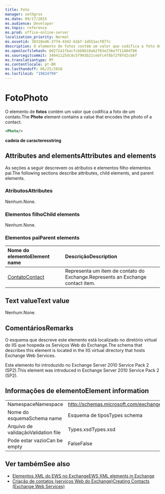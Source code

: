 ```yaml
---
title: Foto
manager: sethgros
ms.date: 09/17/2015
ms.audience: Developer
ms.topic: reference
ms.prod: office-online-server
localization_priority: Normal
ms.assetid: 38318ed6-3774-4342-b1bf-1d551ecf077c
description: O elemento de fotos contém um valor que codifica a foto de um contato.
ms.openlocfilehash: 0d272a1fbacfcbb8618a62f83e236e7f1140d786
ms.sourcegitcommit: 34041125dc8c5f993b21cebfc4f8b72f0fd2cb6f
ms.translationtype: MT
ms.contentlocale: pt-BR
ms.lasthandoff: 06/25/2018
ms.locfileid: "19824799"
---
```

# <a name="photo"></a><span data-ttu-id="8846c-103">Foto</span><span class="sxs-lookup"><span data-stu-id="8846c-103">Photo</span></span>

<span data-ttu-id="8846c-104">O elemento de **fotos** contém um valor que codifica a foto de um contato.</span><span class="sxs-lookup"><span data-stu-id="8846c-104">The **Photo** element contains a value that encodes the photo of a contact.</span></span> 
  
```XML
<Photo/>
```

<span data-ttu-id="8846c-105">**cadeia de caracteres**</span><span class="sxs-lookup"><span data-stu-id="8846c-105">**string**</span></span>

## <a name="attributes-and-elements"></a><span data-ttu-id="8846c-106">Attributes and elements</span><span class="sxs-lookup"><span data-stu-id="8846c-106">Attributes and elements</span></span>

<span data-ttu-id="8846c-107">As seções a seguir descrevem os atributos e elementos filho elementos pai.</span><span class="sxs-lookup"><span data-stu-id="8846c-107">The following sections describe attributes, child elements, and parent elements.</span></span>
  
### <a name="attributes"></a><span data-ttu-id="8846c-108">Atributos</span><span class="sxs-lookup"><span data-stu-id="8846c-108">Attributes</span></span>

<span data-ttu-id="8846c-109">Nenhum.</span><span class="sxs-lookup"><span data-stu-id="8846c-109">None.</span></span>
  
### <a name="child-elements"></a><span data-ttu-id="8846c-110">Elementos filho</span><span class="sxs-lookup"><span data-stu-id="8846c-110">Child elements</span></span>

<span data-ttu-id="8846c-111">Nenhum.</span><span class="sxs-lookup"><span data-stu-id="8846c-111">None.</span></span>
  
### <a name="parent-elements"></a><span data-ttu-id="8846c-112">Elementos pai</span><span class="sxs-lookup"><span data-stu-id="8846c-112">Parent elements</span></span>

|<span data-ttu-id="8846c-113">**Nome do elemento**</span><span class="sxs-lookup"><span data-stu-id="8846c-113">**Element name**</span></span>|<span data-ttu-id="8846c-114">**Descrição**</span><span class="sxs-lookup"><span data-stu-id="8846c-114">**Description**</span></span>|
|:-----|:-----|
|[<span data-ttu-id="8846c-115">Contato</span><span class="sxs-lookup"><span data-stu-id="8846c-115">Contact</span></span>](contact.md) <br/> |<span data-ttu-id="8846c-116">Representa um item de contato do Exchange.</span><span class="sxs-lookup"><span data-stu-id="8846c-116">Represents an Exchange contact item.</span></span>  <br/> |
   
## <a name="text-value"></a><span data-ttu-id="8846c-117">Text value</span><span class="sxs-lookup"><span data-stu-id="8846c-117">Text value</span></span>

<span data-ttu-id="8846c-118">Nenhum.</span><span class="sxs-lookup"><span data-stu-id="8846c-118">None.</span></span>
  
## <a name="remarks"></a><span data-ttu-id="8846c-119">Comentários</span><span class="sxs-lookup"><span data-stu-id="8846c-119">Remarks</span></span>

<span data-ttu-id="8846c-120">O esquema que descreve este elemento está localizado no diretório virtual do IIS que hospeda os Serviços Web do Exchange.</span><span class="sxs-lookup"><span data-stu-id="8846c-120">The schema that describes this element is located in the IIS virtual directory that hosts Exchange Web Services.</span></span>
  
<span data-ttu-id="8846c-121">Este elemento foi introduzido no Exchange Server 2010 Service Pack 2 (SP2).</span><span class="sxs-lookup"><span data-stu-id="8846c-121">This element was introduced in Exchange Server 2010 Service Pack 2 (SP2).</span></span>
  
## <a name="element-information"></a><span data-ttu-id="8846c-122">Informações de elemento</span><span class="sxs-lookup"><span data-stu-id="8846c-122">Element information</span></span>

|||
|:-----|:-----|
|<span data-ttu-id="8846c-123">Namespace</span><span class="sxs-lookup"><span data-stu-id="8846c-123">Namespace</span></span>  <br/> |http://schemas.microsoft.com/exchange/services/2006/types  <br/> |
|<span data-ttu-id="8846c-124">Nome do esquema</span><span class="sxs-lookup"><span data-stu-id="8846c-124">Schema name</span></span>  <br/> |<span data-ttu-id="8846c-125">Esquema de tipos</span><span class="sxs-lookup"><span data-stu-id="8846c-125">Types schema</span></span>  <br/> |
|<span data-ttu-id="8846c-126">Arquivo de validação</span><span class="sxs-lookup"><span data-stu-id="8846c-126">Validation file</span></span>  <br/> |<span data-ttu-id="8846c-127">Types.xsd</span><span class="sxs-lookup"><span data-stu-id="8846c-127">Types.xsd</span></span>  <br/> |
|<span data-ttu-id="8846c-128">Pode estar vazio</span><span class="sxs-lookup"><span data-stu-id="8846c-128">Can be empty</span></span>  <br/> |<span data-ttu-id="8846c-129">False</span><span class="sxs-lookup"><span data-stu-id="8846c-129">False</span></span>  <br/> |
   
## <a name="see-also"></a><span data-ttu-id="8846c-130">Ver também</span><span class="sxs-lookup"><span data-stu-id="8846c-130">See also</span></span>

- [<span data-ttu-id="8846c-131">Elementos XML do EWS no Exchange</span><span class="sxs-lookup"><span data-stu-id="8846c-131">EWS XML elements in Exchange</span></span>](ews-xml-elements-in-exchange.md)
- [<span data-ttu-id="8846c-132">Criação de contatos (serviços Web do Exchange)</span><span class="sxs-lookup"><span data-stu-id="8846c-132">Creating Contacts (Exchange Web Services)</span></span>](http://msdn.microsoft.com/library/4845917e-70d1-481c-bbd7-011ec6571789%28Office.15%29.aspx)

